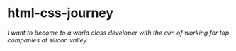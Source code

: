 # html-css-journey
*I want to become to a world class developer with the aim of working for top companies at silicon valley*
